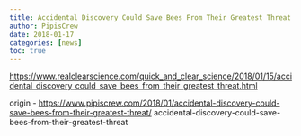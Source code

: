 ```yaml
---
title: Accidental Discovery Could Save Bees From Their Greatest Threat
author: PipisCrew
date: 2018-01-17
categories: [news]
toc: true
---
```


https://www.realclearscience.com/quick_and_clear_science/2018/01/15/accidental_discovery_could_save_bees_from_their_greatest_threat.html

origin - https://www.pipiscrew.com/2018/01/accidental-discovery-could-save-bees-from-their-greatest-threat/ accidental-discovery-could-save-bees-from-their-greatest-threat